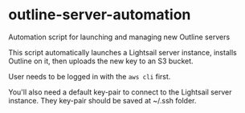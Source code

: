 # outline-server-automation

Automation script for launching and managing new Outline servers

This script automatically launches a Lightsail server instance, installs Outline on it, then uploads the new key to an S3 bucket.

User needs to be logged in with the `aws cli` first.

You'll also need a default key-pair to connect to the Lightsail server instance. They key-pair should be saved at ~/.ssh folder.